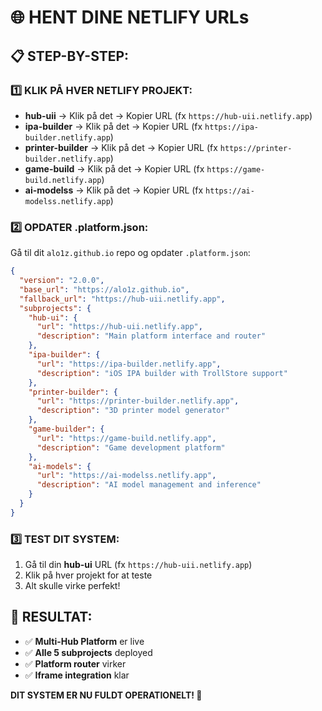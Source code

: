 # 🌐 HENT DINE NETLIFY URLs

## 📋 STEP-BY-STEP:

### 1️⃣ **KLIK PÅ HVER NETLIFY PROJEKT:**
- **hub-uii** → Klik på det → Kopier URL (fx `https://hub-uii.netlify.app`)
- **ipa-builder** → Klik på det → Kopier URL (fx `https://ipa-builder.netlify.app`)
- **printer-builder** → Klik på det → Kopier URL (fx `https://printer-builder.netlify.app`)
- **game-build** → Klik på det → Kopier URL (fx `https://game-build.netlify.app`)
- **ai-modelss** → Klik på det → Kopier URL (fx `https://ai-modelss.netlify.app`)

### 2️⃣ **OPDATER .platform.json:**
Gå til dit `alo1z.github.io` repo og opdater `.platform.json`:

```json
{
  "version": "2.0.0",
  "base_url": "https://alo1z.github.io",
  "fallback_url": "https://hub-uii.netlify.app",
  "subprojects": {
    "hub-ui": {
      "url": "https://hub-uii.netlify.app",
      "description": "Main platform interface and router"
    },
    "ipa-builder": {
      "url": "https://ipa-builder.netlify.app",
      "description": "iOS IPA builder with TrollStore support"
    },
    "printer-builder": {
      "url": "https://printer-builder.netlify.app",
      "description": "3D printer model generator"
    },
    "game-builder": {
      "url": "https://game-build.netlify.app",
      "description": "Game development platform"
    },
    "ai-models": {
      "url": "https://ai-modelss.netlify.app",
      "description": "AI model management and inference"
    }
  }
}
```

### 3️⃣ **TEST DIT SYSTEM:**
1. Gå til din **hub-ui** URL (fx `https://hub-uii.netlify.app`)
2. Klik på hver projekt for at teste
3. Alt skulle virke perfekt!

## 🎉 **RESULTAT:**
- ✅ **Multi-Hub Platform** er live
- ✅ **Alle 5 subprojects** deployed
- ✅ **Platform router** virker
- ✅ **Iframe integration** klar

**DIT SYSTEM ER NU FULDT OPERATIONELT! 🚀**